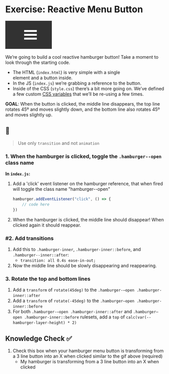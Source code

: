 # Exercise: Reactive Menu Button

![Completed exercise example](./assets/5.Final.gif)

We’re going to build a cool reactive hamburger button! Take a moment to look through the starting code. 
- The HTML (`index.html`) is very simple with a single <nav> element and a button inside.
- In the JS (`index.js`) we’re grabbing a reference to the button.
- Inside of the CSS (`style.css`) there’s a bit more going on. We’ve defined a few custom [CSS variables](https://developer.mozilla.org/en-US/docs/Web/CSS/Using_CSS_custom_properties) that we’ll be re-using a few times.

**GOAL**: When the button is clicked, the middle line disappears, the top line rotates 45º and moves slightly down, and the bottom line also rotates 45º and moves slightly up.

## 📝

> Use only `transition` and not `animation`

### 1. When the hamburger is clicked, toggle the `.hamburger--open` class name

**In `index.js`:**
1. Add a 'click' event listener on the hamburger reference, that when fired will toggle the class name "hamburger--open"
    ```javascript
    hamburger.addEventListener("click", () => {
        // code here
    })
    ```
2. When the hamburger is clicked, the middle line should disappear! When clicked again it should reappear.

### #2. Add transitions

1. Add this to `.hamburger-inner`, `.hamburger-inner::before`, and `.hamburger--inner::after`:
    - `transition: all 0.4s ease-in-out;`
2. Now the middle line should be slowly disappearing and reappearing.

### 3. Rotate the top and bottom lines

1. Add a `transform` of `rotate(45deg)` to the `.hamburger-—open .hamburger-inner::after`
2. Add a `transform` of `rotate(-45deg)` to the `.hamburger—open .hamburger-inner::before`
3. For both `.hamburger-—open .hamburger-inner::after` and `.hamburger—open .hamburger-inner::before` rulesets, add a `top` of `calc(var(--hamburger-layer-height) * 2)`

## Knowledge Check ✅

1. Check this box when your hamburger menu button is transforming from a 3 line button into an X when clicked similar to the gif above (required)
    - My hamburger is transforming from a 3 line button into an X when clicked